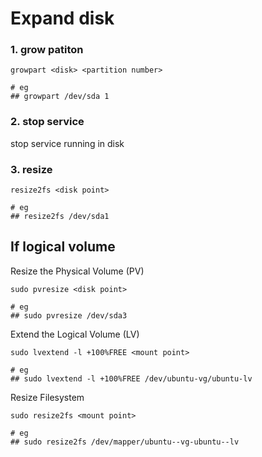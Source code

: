 # Expand disk
### 1. grow patiton
```
growpart <disk> <partition number>

# eg
## growpart /dev/sda 1
```

### 2. stop service
stop service running in disk

### 3. resize

```
resize2fs <disk point>

# eg
## resize2fs /dev/sda1
```

## If logical volume

Resize the Physical Volume (PV)
```
sudo pvresize <disk point>

# eg
## sudo pvresize /dev/sda3
```

Extend the Logical Volume (LV)

```
sudo lvextend -l +100%FREE <mount point>

# eg
## sudo lvextend -l +100%FREE /dev/ubuntu-vg/ubuntu-lv
```

Resize Filesystem
```
sudo resize2fs <mount point>

# eg
## sudo resize2fs /dev/mapper/ubuntu--vg-ubuntu--lv
```